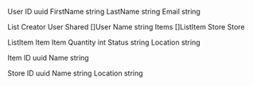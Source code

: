 User
ID uuid
FirstName string
LastName string
Email string

List
Creator User 
Shared []User
Name string
Items []ListItem
Store Store

ListItem
Item Item
Quantity int
Status string
Location string

Item
ID uuid
Name string

Store
ID uuid
Name string
Location string

